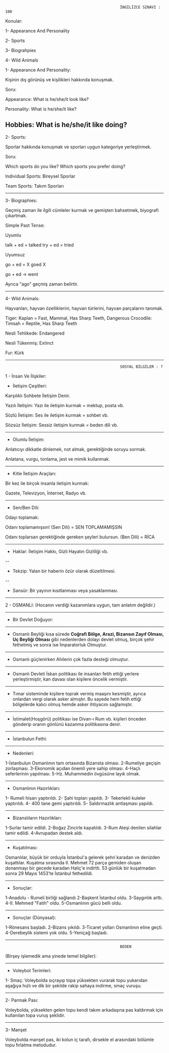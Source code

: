                                                        İNGİLİZCE SINAVI : 100


Konular:

1- Appearance And Personality

2- Sports

3- Biograhpies

4- Wild Animals



1- Appearance And Personality:

Kişinin dış görünüş ve kişilikleri hakkında konuşmak.

Soru:

Appearance: What is he/she/it look like?

Personality: What is he/she/it like?

Hobbies: What is he/she/it like doing?
------------------------------------------------------------------------------



2- Sports:

Sporlar hakkında konuşmak ve sporları uygun kategoriye yerleştirmek.

Soru:

Which sports do you like?
Which sports you prefer doing?



Individual Sports: Bireysel Sporlar

Team Sports: Takım Sporları


-------------------------------------------------------------------------------




3- Biographies:

Geçmiş zaman ile ilgili cümleler kurmak ve gemişten bahsetmek, biyografi çıkartmak.

Simple Past Tense:

Uyumlu

talk + ed = talked
try + ed = tried

Uyumsuz

go + ed = X goed X

go + ed -> went

Ayrıca "ago" geçmiş zaman belirtir.


-------------------------------------------------------------------------------




4- Wild Animals:

Hayvanları, hayvan özelliklerini, hayvan türlerini, hayvan parçalarını tanımak.


Tiger: Kaplan = Fast, Mammal, Has Sharp Teeth, Dangerous
Crocodile: Timsah = Reptile, Has Sharp Teeth

Nesli Tehlikede: Endangered

Nesli Tükenmiş: Extinct

Fur: Kürk





-------------------------------------------------------------------------------


                                                       SOSYAL BİLGİLER : ?
                      
                 
                 
                      
1 - İnsan Ve İlişkiler:

* İletişim Çeşitleri:

Karşılıklı Sohbete İletişim Denir.

Yazılı İletişim: Yazı ile iletişim kurmak = mektup, posta vb.

Sözlü İletişim: Ses ile iletişim kurmak = sohbet vb.

Sözsüz İletişim: Sessiz iletişim kurmak = beden dili vb.

------------------------------------------------------------------------------

* Olumlu İletişim:

Anlatıcıyı dikkatle dinlemek, not almak, gerektiğinde soruyu sormak.

Anlatana, vurgu, tonlama, jest ve mimik kullanmak.

-----------------------------------------------------------------------------

* Kitle İletişim Araçları:

Bir kez ile birçok insanla iletişim kurmak:

Gazete, Televizyon, İnternet, Radyo vb.

-------------------------------------------------------------------------------

* Sen/Ben Dili: 

Odayı toplamak:

Odanı toplamamışsın! (Sen Dili) = SEN TOPLAMAMIŞSIN

Odanı toplarsan gerektiğinde gereken şeyleri bulursun. (Ben Dili) = RİCA

-------------------------------------------------------------------------------

* Haklar: İletişim Hakkı, Gizli Hayatın Gizliliği vb.

--

* Tekzip: Yalan bir haberin özür olarak düzeltilmesi.
 
--
 
* Sansür: Bir yayının kısıtlanması veya yasaklanması.



---------------------------------------------------------------------------




2 - OSMANLI: (Hocanın verdiği kazanımlara uygun, tam anlatım değildir.)




-----------------------------------------------------------------------------


* Bir Devlet Doğuyor:

-----------------------------------------------------------------------------

* Osmanlı Beyliği kısa sürede **Coğrafi Bölge, Arazi, Bizansın Zayıf
Olması, Uç Beyliği Olması** gibi nedenlerden dolayı devlet olmuş,
birçok şehir fethetmiş ve sonra ise İmparatorluk Olmuştur.

-----------------------------------------------------------------------------

* Osmanlı güçlenirken Ahilerin çok fazla desteği olmuştur.

-----------------------------------------------------------------------------

* Osmanlı Devleti İskan politikası ile insanları fetih ettiği yerlere 
yerleştirmiştir, kan davası olan kişilere öncelik vermiştir.

----------------------------------------------------------------------------

* Tımar sisteminde kişilere toprak vermiş maaşını kesmiştir,
ayrıca onlardan vergi olarak asker almıştır. Bu sayede
hem fetih ettiği bölgelerde kalıcı olmuş hemde asker ihtiyacını
sağlamıştır.

-----------------------------------------------------------------------------

* İstimalet(Hoşgörü) politikası ise Divan-ı Rum vb. kişileri
önceden gönderip oranın gönlünü kazanma politikasına
denir.



---------------------------------------------------------------------------



* İstanbulun Fethi:


-----------------------------------------------------------------------------


* Nedenleri:

1-İstanbulun Osmanlının tam ortasında Bizansta olması.
2-Rumeliye geçişin zorlaşması.
3-Ekonomik açıdan önemli yere sahip olması.
4-Haçlı seferlerinin yapılması.
5-Hz. Muhammedin övgüsüne layık olmak.

-----------------------------------------------------------------------------

* Osmanlının Hazırlıkları:

1- Rumeli hisarı yaptırıldı.
2- Şahi topları yapıldı.
3- Tekerlekli kuleler yaptırıldı.
4- 400 tane gemi yaptırıldı.
5- Saldırmazlık antlaşması yapıldı.

-----------------------------------------------------------------------------

* Bizanslıların Hazırlıkları:

1-Surlar tamir edildi.
2-Boğaz Zincirle kapatıldı.
3-Rum Ateşi denilen silahlar tamir edildi.
4-Avrupadan destek aldı.

-----------------------------------------------------------------------------

* Kuşatılması:

Osmanlılar, büyük bir orduyla İstanbul'a gelerek 
şehri karadan ve denizden kuşattılar.
Kuşatma sırasında II. Mehmet 72 parça gemiden oluşan
donanmayı bir gecede karadan Haliç'e indirtti.
53 günlük bir kuşatmadan sonra 29 Mayıs 1453’te İstanbul fethedildi.

-----------------------------------------------------------------------------

* Sonuçlar:

1-Anadolu - Rumeli birliği sağlandı
2-Başkent İstanbul oldu.
3-Saygınlık arttı.
4-II. Mehmed "Fatih" oldu.
5-Osmanlının gücü belli oldu.

-----------------------------------------------------------------------------

* Sonuçlar (Dünyasal):

1-Rönesans başladı.
2-Bizans yıkıldı.
3-Ticaret yolları Osmanlının eline geçti.
4-Derebeylik sistemi yok oldu.
5-Yeniçağ başladı.

-----------------------------------------------------------------------------


                                                       BEDEN
                               
                               
(Birşey işlemedik ama yinede temel bilgiler): 

-----------------------------------------------------------------------------

* Voleybol Terimleri:

1- Smaç:
Voleybolda sıçrayıp topa yüksekten vurarak topu yukarıdan aşağıya hızlı ve dik bir şekilde rakip sahaya indirme, smaç vuruşu.

----------------------------------------------------------------------------

2- Parmak Pası:

Voleybolda, yüksekten gelen topu kendi takım arkadaşına pas kaldırmak için kullanılan topa vuruş şeklidir.

-----------------------------------------------------------------------------

3- Manşet

Voleybolda manşet pas, iki kolun iç tarafı, dirsekle el arasındaki bölümle topu fırlatma metodudur.
